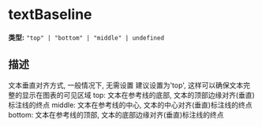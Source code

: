 # textBaseline

**类型:** `"top" | "bottom" | "middle" | undefined`

## 描述
文本垂直对齐方式, 一般情况下, 无需设置
建议设置为'top', 这样可以确保文本完整的显示在图表的可见区域
top: 文本在参考线的底部, 文本的顶部边缘对齐(垂直)标注线的终点
middle: 文本在参考线的中心, 文本的中心对齐(垂直)标注线的终点
bottom: 文本在参考线的顶部, 文本的底部边缘对齐(垂直)标注线的终点